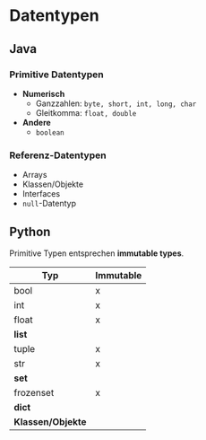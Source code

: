 # Datentypen

## Java
### Primitive Datentypen
- **Numerisch**
	- Ganzzahlen: `byte, short, int, long, char`
	- Gleitkomma: `float, double`
- **Andere**
	- `boolean`

### Referenz-Datentypen
- Arrays
- Klassen/Objekte
- Interfaces
- `null`-Datentyp

## Python
Primitive Typen entsprechen **immutable types**.

| Typ       | Immutable |
| --------- | --------- |
| bool      | x         |
| int       | x         |
| float     | x         |
| **list**    |           |
| tuple     | x         |
| str       | x         |
| **set**     |           |
| frozenset | x         |
| **dict**    |           |
| **Klassen/Objekte**    |           |
